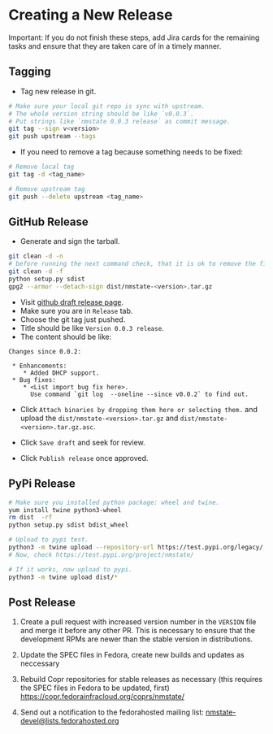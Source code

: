 # Creating a New Release

Important: If you do not finish these steps, add Jira cards for the remaining
tasks and ensure that they are taken care of in a timely manner.

## Tagging

* Tag new release in git.
```bash
# Make sure your local git repo is sync with upstream.
# The whole version string should be like `v0.0.3`.
# Put strings like `nmstate 0.0.3 release` as commit message.
git tag --sign v<version>
git push upstream --tags
```

* If you need to remove a tag because something needs to be fixed:
```bash
# Remove local tag
git tag -d <tag_name>

# Remove upstream tag
git push --delete upstream <tag_name>
```

## GitHub Release

* Generate and sign the tarball.

```bash
git clean -d -n
# before running the next command check, that it is ok to remove the files
git clean -d -f
python setup.py sdist
gpg2 --armor --detach-sign dist/nmstate-<version>.tar.gz
```

* Visit [github draft release page][1].
* Make sure you are in `Release` tab.
* Choose the git tag just pushed.
* Title should be like `Version 0.0.3 release`.
* The content should be like:

```
Changes since 0.0.2:

 * Enhancements:
    * Added DHCP support.
 * Bug fixes:
    * <List import bug fix here>.
      Use command `git log  --oneline --since v0.0.2` to find out.

```

 * Click `Attach binaries by dropping them here or selecting them.` and
   upload the `dist/nmstate-<version>.tar.gz` and
   `dist/nmstate-<version>.tar.gz.asc`.

 * Click `Save draft` and seek for review.

 * Click `Publish release` once approved.

## PyPi Release

```bash
# Make sure you installed python package: wheel and twine.
yum install twine python3-wheel
rm dist  -rf
python setup.py sdist bdist_wheel

# Upload to pypi test.
python3 -m twine upload --repository-url https://test.pypi.org/legacy/ dist/*
# Now, check https://test.pypi.org/project/nmstate/

# If it works, now upload to pypi.
python3 -m twine upload dist/*
```

## Post Release

1. Create a pull request with increased version number in the `VERSION` file
   and merge it before any other PR. This is necessary to ensure that the
   development RPMs are newer than the stable version in distributions.

2. Update the SPEC files in Fedora, create new builds and updates as neccessary

3. Rebuild Copr repositories for stable releases as necessary (this requires
   the SPEC files in Fedora to be updated, first)
   https://copr.fedorainfracloud.org/coprs/nmstate/

4. Send out a notification to the fedorahosted mailing list:
   nmstate-devel@lists.fedorahosted.org

[1]: https://github.com/nmstate/nmstate/releases/new
